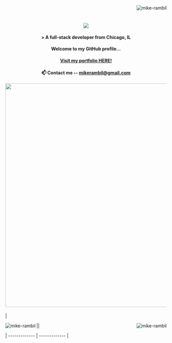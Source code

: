 <div align="right">
<p align="right"> <img src="https://komarev.com/ghpvc/?username=mike-rambil&label=Profile%20views&color=0e75b6&style=flat" alt="mike-rambil" /> </p>
</div>

<h1 align="center">
<img src="https://readme-typing-svg.herokuapp.com/?font=Fira+Code&size=30&center=true&vCenter=true&width=800&height=60&duration=4000&lines=Hi+👋,+I'm+Mike;nvim+~/.zshrc;+tmux+new+-s+Productivity;Compiling+life+with+-O3;+BTW+I+use+Arch+Linux" />
</h1>

<h4 align="center">
> A full-stack developer from Chicago, IL
</h4>

<h4 align="center"> 
Welcome to my GitHub profile...
<br/>

</h4>

<h4 align="center">
<a  align="center" href='https://micheal-palliparambil.vercel.app/'>Visit my portfolio HERE!</a>
</h4>

<h4 align="center">📫 Contact me -- <a href="mailto:mikerambil@gmail.com">mikerambil@gmail.com</a></h4>

<h4 align="center">
<img src="https://user-images.githubusercontent.com/74038190/212284100-561aa473-3905-4a80-b561-0d28506553ee.gif" width="700"></div>
</h4> 

|<div align="center"><img align="left" src="https://github-readme-streak-stats.herokuapp.com/?user=mike-rambil&" alt="mike-rambil" /></div>|<img align="right" src="https://github-readme-stats.vercel.app/api/top-langs?username=mike-rambil&show_icons=true&locale=en&layout=compact" alt="mike-rambil" />|

| ------------- | ------------- |
